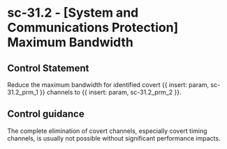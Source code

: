 # sc-31.2 - \[System and Communications Protection\] Maximum Bandwidth

## Control Statement

Reduce the maximum bandwidth for identified covert {{ insert: param, sc-31.2_prm_1 }} channels to {{ insert: param, sc-31.2_prm_2 }}.

## Control guidance

The complete elimination of covert channels, especially covert timing channels, is usually not possible without significant performance impacts.
